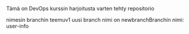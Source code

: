 Tämä on DevOps kurssin harjoitusta varten tehty repositorio


nimesin branchin teemuv1
uusi branch nimi on newbranchBranchin nimi: user-info

